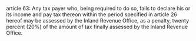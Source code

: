 article 63: 
Any tax payer who, being required to do so, fails to declare his or its income and pay tax thereon within the period specified in article 26 hereof may be assessed by the Inland Revenue Office, as a penalty, twenty percent (20%) of the amount of tax finally assessed by the Inland Revenue Office. 
<ul>
</ul>